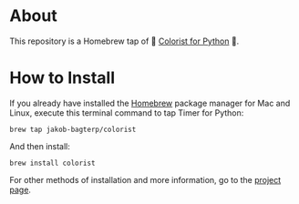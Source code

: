 # About
This repository is a Homebrew tap of 🌈 [Colorist for Python](https://github.com/jakob-bagterp/colorist-for-python) 🌈.

# How to Install
If you already have installed the [Homebrew](https://brew.sh) package manager for Mac and Linux, execute this terminal command to tap Timer for Python:

```shell
brew tap jakob-bagterp/colorist
```

And then install:

```shell
brew install colorist
```

For other methods of installation and more information, go to the [project page](https://github.com/jakob-bagterp/colorist-for-python).
